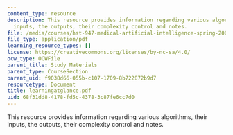 ```yaml
---
content_type: resource
description: This resource provides information regarding various algorithms, their
  inputs, the outputs, their complexity control and notes.
file: /media/courses/hst-947-medical-artificial-intelligence-spring-2005/68f31dd84178fd5c43783c87fe6cc7d0_learningatglance.pdf
file_type: application/pdf
learning_resource_types: []
license: https://creativecommons.org/licenses/by-nc-sa/4.0/
ocw_type: OCWFile
parent_title: Study Materials
parent_type: CourseSection
parent_uid: f9038d66-055b-c107-1709-8b722872b9d7
resourcetype: Document
title: learningatglance.pdf
uid: 68f31dd8-4178-fd5c-4378-3c87fe6cc7d0
---
```

This resource provides information regarding various algorithms, their inputs, the outputs, their complexity control and notes.
